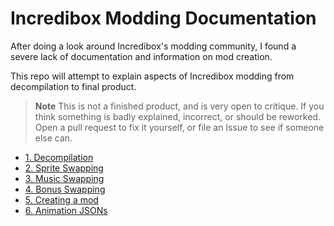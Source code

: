 # Incredibox Modding Documentation
After doing a look around Incredibox's modding community, I found a severe lack of documentation and information on mod creation.

This repo will attempt to explain aspects of Incredibox modding from decompilation to final product.

> **Note**
> This is not a finished product, and is very open to critique. If you think something is badly explained, incorrect, or should be reworked. Open a pull request to fix it yourself, or file an Issue to see if someone else can.

- [1. Decompilation](https://github.com/sealldeveloper/incredibox-modding-docs/tree/main/1.%20Decompilation)
- [2. Sprite Swapping](https://github.com/sealldeveloper/incredibox-modding-docs/tree/main/2.%20Sprite%20Swapping)
- [3. Music Swapping](https://github.com/sealldeveloper/incredibox-modding-docs/tree/main/3.%20Music%20Swapping)
- [4. Bonus Swapping](https://github.com/sealldeveloper/incredibox-modding-docs/tree/main/4.%20Bonus%20Swapping)
- [5. Creating a mod](https://github.com/sealldeveloper/incredibox-modding-docs/tree/main/5.%20Creating%20a%20mod)
- [6. Animation JSONs](https://github.com/sealldeveloper/incredibox-modding-docs/tree/main/6.%20Animation%20JSONS)

